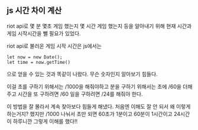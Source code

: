 ## js 시간 차이 계산

riot api로 몇 분 몇초 게임 했는지 몇 시간 게임 했는지 등을 알아내기 위해 현재 시간과 게임 시작시간을 뺄 필요가 있었다.

riot api로 불러온 게임 시작 시간은 js에서는 
    
    let now = new Date();
    let time = now.getTime()

으로 얻을 수 있는 것과 똑같이 나왔다. 무슨 숫자인지 알아보기 힘들다.

이걸 초를 구하기 위해서는 /1000을 해줘야하고 분을 구하기 위해서는 초에 /60을 더해주고
시간을 또 구하려면 /60 일을 구하려면 /24를 해줘야 한다.

이 방법을 잘 몰라서 계속 찾아보다 힘들게 해냈다. 처음엔 이해도 잘 안 되서 왜 이렇게 하는거지? 했지만 /1000 나눠서 초만 되면 60초가 1분이고 60분이 1시간이고 24시간이 하루니깐 그렇게 이해를 했다!!
